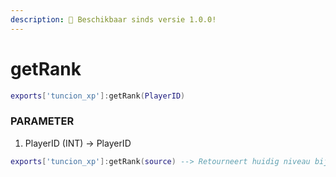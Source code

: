 ```yaml
---
description: 🔧 Beschikbaar sinds versie 1.0.0!
---
```


# getRank

```lua title="Export Syntax"
exports['tuncion_xp']:getRank(PlayerID)
```

### PARAMETER

1. PlayerID <span className="color-blue">(INT)</span> <span className="color-orange">-> PlayerID</span>

```lua
exports['tuncion_xp']:getRank(source) --> Retourneert huidig niveau bijv. 5
```